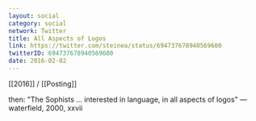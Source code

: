```yaml
---
layout: social
category: social
network: Twitter
title: All Aspects of Logos
link: https://twitter.com/steinea/status/694737678940569600
twitterID: 694737678940569600
date: 2016-02-02
---
```


[[2016]] / [[Posting]]

then: "The Sophists ... interested in language, in all aspects of logos" —waterfield, 2000, xxvii
